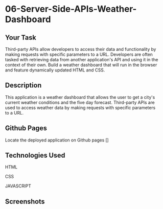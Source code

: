 
# 06-Server-Side-APIs-Weather-Dashboard

## Your Task

Third-party APIs allow developers to access their data and functionality by making requests with specific parameters to a URL. Developers are often tasked with retrieving data from another application's API and using it in the context of their own.  Build a weather dashboard that will run in the browser and feature dynamically updated HTML and CSS.


## Description

This application is a  weather dashboard that allows the user to get a city's current weather conditions and the five day forecast. Third-party APIs are used to access weather data by making requests with specific parameters to a URL. 

## Github Pages

Locate the deployed application on Github pages [] 

## Technologies Used
HTML

CSS 

JAVASCRIPT

## Screenshots
